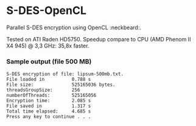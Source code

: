 # S-DES-OpenCL 
Parallel S-DES encryption using OpenCL :neckbeard:.

Tested on ATI Raden HD5750. Speedup compare to CPU (AMD Phenom II X4 945) @ 3,3 GHz: 35,8x faster.

### Sample output (file 500 MB)
```
S-DES encryption of file: lipsum-500mb.txt.
File loaded in          0.788 s
File size:              525165036 bytes.
threadsGroupSize:       256
numberOfThreads:        525165056
Encryption time:        2.085 s
File saved in           1.317 s
Total time elapsed:     4.685 s
Press any key to continue . . .
```
